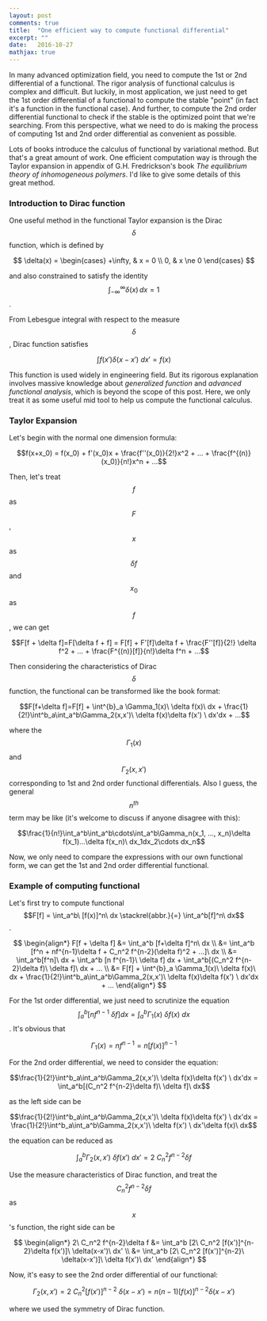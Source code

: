 ```yaml
---
layout: post
comments: true
title:  "One efficient way to compute functional differential"
excerpt: ""
date:   2016-10-27
mathjax: true
---
```


In many advanced optimization field, you need to compute the 1st or 2nd differential of a functional. The rigor analysis of functional calculus is complex and difficult. But luckily, in most application, we just need to get the 1st order differential of a functional to compute the stable "point" (in fact it's a function in the functional case). And further, to compute the 2nd order differential functional to check if the stable is the optimized point that we're searching. From this perspective, what we need to do is making the process of computing 1st and 2nd order differential as convenient as possible.

Lots of books introduce the calculus of functional by variational method. But that's a great amount of work. One efficient computation way is through the Taylor expansion in appendix of G.H. Fredrickson's book *The equilibrium theory of inhomogeneous polymers*. I'd like to give some details of this great method.

### Introduction to Dirac function

One useful method in the functional Taylor expansion is the Dirac $$\delta$$ function, which is defined by

$$
\delta(x) =
             \begin{cases}
	         +\infty, & x =   0 \\
		 0,       & x \ne 0
             \end{cases}
$$

and also constrained to satisfy the identity $$\int_{-\infty}^\infty \delta(x) \, dx = 1$$.

From Lebesgue integral with respect to the measure $$\delta$$, Dirac function satisfies

$$\int f(x')\delta(x-x')\ dx'=f(x)$$

This function is used widely in engineering field. But its rigorous explanation involves massive knowledge about *generalized function* and *advanced functional analysis*, which is beyond the scope of this post. Here, we only treat it as some useful mid tool to help us compute the functional calculus.

### Taylor Expansion

Let's begin with the normal one dimension formula:

$$f(x+x_0) = f(x_0) + f'(x_0)x + \frac{f''(x_0)}{2!}x^2 + ... + \frac{f^{(n)}(x_0)}{n!}x^n + ...$$

Then, let's treat $$f$$ as $$F$$, $$x$$ as $$\delta f$$ and $$x_0$$ as $$f$$, we can get

$$F[f + \delta f]=F[\delta f + f] = F[f] + F'[f]\delta f + \frac{F''[f]}{2!} \delta f^2 + ... + \frac{F^{(n)}[f]}{n!}\delta f^n + ...$$

Then considering the characteristics of Dirac $$\delta$$ function, the functional can be transformed like the book format:

$$F[f+\delta f]=F[f] + \int^{b}_a \Gamma_1(x)\ \delta f(x)\ dx + \frac{1}{2!}\int^b_a\int_a^b\Gamma_2(x,x')\ \delta f(x)\delta f(x') \ dx'dx + ...$$

where the $$\Gamma_1(x)$$ and $$\Gamma_2(x, x')$$ corresponding to 1st and 2nd order functional differentials. Also I guess, the general $$n^{th}$$ term may be like (it's welcome to discuss if anyone disagree with this):

$$\frac{1}{n!}\int_a^b\int_a^b\cdots\int_a^b\Gamma_n(x_1, ..., x_n)\delta f(x_1)...\delta f(x_n)\ dx_1dx_2\cdots dx_n$$

Now, we only need to compare the expressions with our own functional form, we can get the 1st and 2nd order differential functional.

### Example of computing functional

Let's first try to compute functional $$F[f] = \int_a^b\ [f(x)]^n\ dx \stackrel{abbr.}{=} \int_a^b[f]^n\ dx$$.

$$
\begin{align*}
    F[f + \delta f] &= \int_a^b [f+\delta f]^n\ dx  \\
                    &= \int_a^b [f^n + nf^{n-1}\delta f + C_n^2 f^{n-2}(\delta f)^2 + ...]\ dx \\
                    &= \int_a^b[f^n]\ dx + \int_a^b [n f^{n-1}\ \delta f] dx + \int_a^b[(C_n^2 f^{n-2}\delta f)\ \delta f]\ dx + ... \\
		    &= F[f] + \int^{b}_a \Gamma_1(x)\ \delta f(x)\ dx + \frac{1}{2!}\int^b_a\int_a^b\Gamma_2(x,x')\ \delta f(x)\delta f(x') \ dx'dx + ...
\end{align*}
$$

For the 1st order differential, we just need to scrutinize the equation $$\int_a^b [n f^{n-1}\ \delta f] dx = \int^{b}_a \Gamma_1(x)\ \delta f(x)\ dx$$. It's obvious that

$$\Gamma_1(x)=n f^{n-1}=n[f(x)]^{n-1}$$

For the 2nd order differential, we need to consider the equation:

$$\frac{1}{2!}\int^b_a\int_a^b\Gamma_2(x,x')\ \delta f(x)\delta f(x') \ dx'dx = \int_a^b[(C_n^2 f^{n-2}\delta f)\ \delta f]\ dx$$

as the left side can be

$$\frac{1}{2!}\int^b_a\int_a^b\Gamma_2(x,x')\ \delta f(x)\delta f(x') \ dx'dx = \frac{1}{2!}\int^b_a\int_a^b\Gamma_2(x,x')\ \delta f(x') \ dx'\delta f(x)\ dx$$

the equation can be reduced as 

$$\int_a^b\Gamma_2(x,x')\ \delta f(x')\ dx'= 2\ C_n^2 f^{n-2}\delta f $$

Use the measure characteristics of Dirac function, and treat the $$C_n^2 f^{n-2}\delta f$$ as $$x$$'s function, the right side can be

$$
\begin{align*}
2\ C_n^2 f^{n-2}\delta f &= \int_a^b [2\ C_n^2 [f(x')]^{n-2}\delta f(x')]\ \delta(x-x')\ dx' \\
                         &= \int_a^b [2\ C_n^2 [f(x')]^{n-2}\ \delta(x-x')]\ \delta f(x')\ dx'
\end{align*}
$$

Now, it's easy to see the 2nd order differential of our functional:

$$\Gamma_2(x, x') = 2\ C_n^2 [f(x')]^{n-2}\ \delta(x-x') = n(n-1)[f(x)]^{n-2}\delta(x-x')$$

where we used the symmetry of Dirac function.




